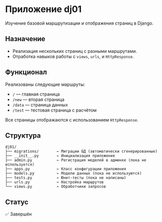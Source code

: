 # Приложение dj01

Изучение базовой маршрутизации и отображения страниц в Django.

## Назначение

- Реализация нескольких страниц с разными маршрутами.
- Отработка навыков работы с `views`, `urls`, и `HttpResponse`.

## Функционал

Реализованы следующие маршруты:
- `/` — главная страница
- `/new` — вторая страница
- `/data` — страница данных
- `/test` — тестовая страница с расчётом

Все страницы отображаются с использованием `HttpResponse`.

## Структура

```
dj01/
├── migrations/        ← Миграции БД (автоматически сгенерированные)
├── __init__.py        ← Инициализация приложения
├── admin.py           ← Регистрация моделей в админке (пока не используется)
├── apps.py            ← Класс конфигурации приложения
├── models.py          ← Модели данных (пока не используются)
├── tests.py           ← Юнит-тесты (пока не написаны)
├── urls.py            ← Настройка маршрутов
└── views.py           ← Обработчики запросов
```

## Статус
✅ Завершён